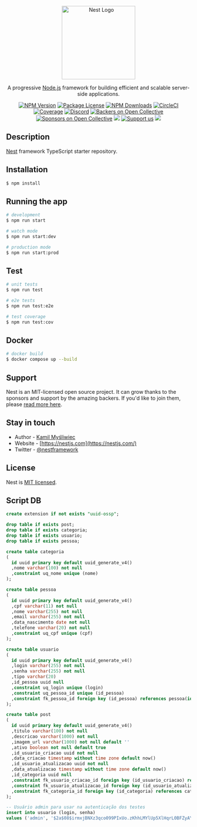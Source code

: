 <p align="center">
  <a href="http://nestjs.com/" target="blank"><img src="https://nestjs.com/img/logo-small.svg" width="200" alt="Nest Logo" /></a>
</p>

[circleci-image]: https://img.shields.io/circleci/build/github/nestjs/nest/master?token=abc123def456
[circleci-url]: https://circleci.com/gh/nestjs/nest

  <p align="center">A progressive <a href="http://nodejs.org" target="_blank">Node.js</a> framework for building efficient and scalable server-side applications.</p>
    <p align="center">
<a href="https://www.npmjs.com/~nestjscore" target="_blank"><img src="https://img.shields.io/npm/v/@nestjs/core.svg" alt="NPM Version" /></a>
<a href="https://www.npmjs.com/~nestjscore" target="_blank"><img src="https://img.shields.io/npm/l/@nestjs/core.svg" alt="Package License" /></a>
<a href="https://www.npmjs.com/~nestjscore" target="_blank"><img src="https://img.shields.io/npm/dm/@nestjs/common.svg" alt="NPM Downloads" /></a>
<a href="https://circleci.com/gh/nestjs/nest" target="_blank"><img src="https://img.shields.io/circleci/build/github/nestjs/nest/master" alt="CircleCI" /></a>
<a href="https://coveralls.io/github/nestjs/nest?branch=master" target="_blank"><img src="https://coveralls.io/repos/github/nestjs/nest/badge.svg?branch=master#9" alt="Coverage" /></a>
<a href="https://discord.gg/G7Qnnhy" target="_blank"><img src="https://img.shields.io/badge/discord-online-brightgreen.svg" alt="Discord"/></a>
<a href="https://opencollective.com/nest#backer" target="_blank"><img src="https://opencollective.com/nest/backers/badge.svg" alt="Backers on Open Collective" /></a>
<a href="https://opencollective.com/nest#sponsor" target="_blank"><img src="https://opencollective.com/nest/sponsors/badge.svg" alt="Sponsors on Open Collective" /></a>
  <a href="https://paypal.me/kamilmysliwiec" target="_blank"><img src="https://img.shields.io/badge/Donate-PayPal-ff3f59.svg"/></a>
    <a href="https://opencollective.com/nest#sponsor"  target="_blank"><img src="https://img.shields.io/badge/Support%20us-Open%20Collective-41B883.svg" alt="Support us"></a>
  <a href="https://twitter.com/nestframework" target="_blank"><img src="https://img.shields.io/twitter/follow/nestframework.svg?style=social&label=Follow"></a>
</p>
  <!--[![Backers on Open Collective](https://opencollective.com/nest/backers/badge.svg)](https://opencollective.com/nest#backer)
  [![Sponsors on Open Collective](https://opencollective.com/nest/sponsors/badge.svg)](https://opencollective.com/nest#sponsor)-->

## Description

[Nest](https://github.com/nestjs/nest) framework TypeScript starter repository.

## Installation

```bash
$ npm install
```

## Running the app

```bash
# development
$ npm run start

# watch mode
$ npm run start:dev

# production mode
$ npm run start:prod
```

## Test

```bash
# unit tests
$ npm run test

# e2e tests
$ npm run test:e2e

# test coverage
$ npm run test:cov
```

## Docker

```bash
# docker build
$ docker compose up --build
```

## Support

Nest is an MIT-licensed open source project. It can grow thanks to the sponsors and support by the amazing backers. If you'd like to join them, please [read more here](https://docs.nestjs.com/support).

## Stay in touch

- Author - [Kamil Myśliwiec](https://kamilmysliwiec.com)
- Website - [https://nestjs.com](https://nestjs.com/)
- Twitter - [@nestframework](https://twitter.com/nestframework)

## License

Nest is [MIT licensed](LICENSE).

## Script DB

```sql
create extension if not exists "uuid-ossp";

drop table if exists post;
drop table if exists categoria;
drop table if exists usuario;
drop table if exists pessoa;

create table categoria
(
  id uuid primary key default uuid_generate_v4()
  ,nome varchar(100) not null
  ,constraint uq_nome unique (nome)
);

create table pessoa
(
  id uuid primary key default uuid_generate_v4()
  ,cpf varchar(11) not null
  ,nome varchar(255) not null
  ,email varchar(255) not null
  ,data_nascimento date not null
  ,telefone varchar(20) not null
  ,constraint uq_cpf unique (cpf)
);

create table usuario
(
  id uuid primary key default uuid_generate_v4()
  ,login varchar(255) not null
  ,senha varchar(255) not null
  ,tipo varchar(20) 
  ,id_pessoa uuid null
  ,constraint uq_login unique (login)
  ,constraint uq_pessoa_id unique (id_pessoa)
  ,constraint fk_pessoa_id foreign key (id_pessoa) references pessoa(id) on delete cascade
);

create table post
(
  id uuid primary key default uuid_generate_v4()
  ,titulo varchar(100) not null
  ,descricao varchar(1000) not null
  ,imagem_url varchar(1000) not null default ''
  ,ativo boolean not null default true
  ,id_usuario_criacao uuid not null
  ,data_criacao timestamp without time zone default now()
  ,id_usuario_atualizacao uuid not null
  ,data_atualizacao timestamp without time zone default now()
  ,id_categoria uuid null
  ,constraint fk_usuario_criacao_id foreign key (id_usuario_criacao) references usuario(id)
  ,constraint fk_usuario_atualizacao_id foreign key (id_usuario_atualizacao) references usuario(id)
  ,constraint fk_categoria_id foreign key (id_categoria) references categoria(id)
);

-- Usuário admin para usar na autenticação dos testes
insert into usuario (login, senha)
values ('admin', '$2a$08$irmxjBNXz3qco099PIxUo.zKhhLMYlUp5XlHqrL0BFZyAYwWM9OXi');

```
<!-- slide -->
